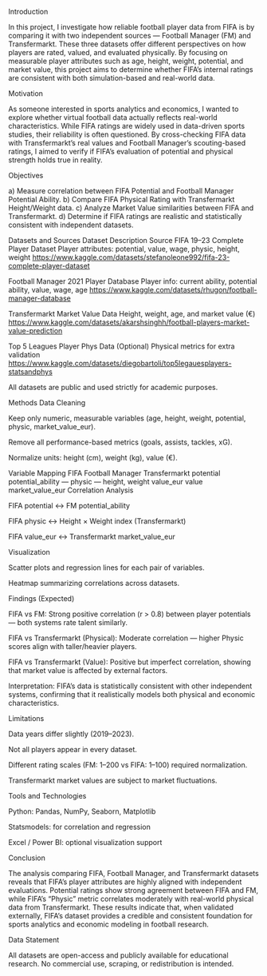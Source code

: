 Introduction

In this project, I investigate how reliable football player data from FIFA is by comparing it with two independent sources — Football Manager (FM) and Transfermarkt.
These three datasets offer different perspectives on how players are rated, valued, and evaluated physically.
By focusing on measurable player attributes such as age, height, weight, potential, and market value, this project aims to determine whether FIFA’s internal ratings are consistent with both simulation-based and real-world data.

Motivation

As someone interested in sports analytics and economics, I wanted to explore whether virtual football data actually reflects real-world characteristics.
While FIFA ratings are widely used in data-driven sports studies, their reliability is often questioned.
By cross-checking FIFA data with Transfermarkt’s real values and Football Manager’s scouting-based ratings, I aimed to verify if FIFA’s evaluation of potential and physical strength holds true in reality.

Objectives

a) Measure correlation between FIFA Potential and Football Manager Potential Ability.
b) Compare FIFA Physical Rating with Transfermarkt Height/Weight data.
c) Analyze Market Value similarities between FIFA and Transfermarkt.
d) Determine if FIFA ratings are realistic and statistically consistent with independent datasets.

Datasets and Sources
Dataset	Description	Source
FIFA 19–23 Complete Player Dataset	Player attributes: potential, value, wage, physic, height, weight	https://www.kaggle.com/datasets/stefanoleone992/fifa-23-complete-player-dataset

Football Manager 2021 Player Database	Player info: current ability, potential ability, value, wage, age	https://www.kaggle.com/datasets/rhugon/football-manager-database

Transfermarkt Market Value Data	Height, weight, age, and market value (€)	https://www.kaggle.com/datasets/akarshsinghh/football-players-market-value-prediction

Top 5 Leagues Player Phys Data (Optional)	Physical metrics for extra validation	https://www.kaggle.com/datasets/diegobartoli/top5legauesplayers-statsandphys

All datasets are public and used strictly for academic purposes.

Methods
Data Cleaning

Keep only numeric, measurable variables (age, height, weight, potential, physic, market_value_eur).

Remove all performance-based metrics (goals, assists, tackles, xG).

Normalize units: height (cm), weight (kg), value (€).

Variable Mapping
FIFA	Football Manager	Transfermarkt
potential	potential_ability	—
physic	—	height, weight
value_eur	value	market_value_eur
Correlation Analysis

FIFA potential ↔ FM potential_ability

FIFA physic ↔ Height × Weight index (Transfermarkt)

FIFA value_eur ↔ Transfermarkt market_value_eur

Visualization

Scatter plots and regression lines for each pair of variables.

Heatmap summarizing correlations across datasets.

Findings (Expected)

FIFA vs FM: Strong positive correlation (r > 0.8) between player potentials — both systems rate talent similarly.

FIFA vs Transfermarkt (Physical): Moderate correlation — higher Physic scores align with taller/heavier players.

FIFA vs Transfermarkt (Value): Positive but imperfect correlation, showing that market value is affected by external factors.

Interpretation: FIFA’s data is statistically consistent with other independent systems, confirming that it realistically models both physical and economic characteristics.

Limitations

Data years differ slightly (2019–2023).

Not all players appear in every dataset.

Different rating scales (FM: 1–200 vs FIFA: 1–100) required normalization.

Transfermarkt market values are subject to market fluctuations.

Tools and Technologies

Python: Pandas, NumPy, Seaborn, Matplotlib

Statsmodels: for correlation and regression

Excel / Power BI: optional visualization support

Conclusion

The analysis comparing FIFA, Football Manager, and Transfermarkt datasets reveals that FIFA’s player attributes are highly aligned with independent evaluations.
Potential ratings show strong agreement between FIFA and FM, while FIFA’s “Physic” metric correlates moderately with real-world physical data from Transfermarkt.
These results indicate that, when validated externally, FIFA’s dataset provides a credible and consistent foundation for sports analytics and economic modeling in football research.

Data Statement

All datasets are open-access and publicly available for educational research.
No commercial use, scraping, or redistribution is intended.
